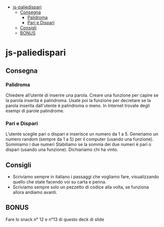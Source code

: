 - [js-paliedispari](#js-paliedispari)
  - [Consegna](#consegna)
    - [Palidroma](#palidroma)
    - [Pari e Dispari](#pari-e-dispari)
  - [Consigli](#consigli)
  - [BONUS](#bonus)

# js-paliedispari

## Consegna

### Palidroma

Chiedere all’utente di inserire una parola. Creare una funzione per capire se la parola inserita è palindroma. Usate poi la funzione per decretare se la parola inserita dall'utente è palindroma o meno. In Internet trovate degli esempi di parole palindrome.

### Pari e Dispari

L’utente sceglie pari o dispari e inserisce un numero da 1 a 5. Generiamo un numero random (sempre da 1 a 5) per il computer (usando una funzione). Sommiamo i due numeri Stabiliamo se la somma dei due numeri è pari o dispari (usando una funzione). Dichiariamo chi ha vinto.

## Consigli

- Scriviamo sempre in italiano i passaggi che vogliamo fare, visualizzando quello che state facendo voi su carta e penna.
- Scriviamo sempre solo un pezzetto di codice alla volta, se funziona allora andiamo avanti.

## BONUS

Fare lo snack n° 12 e n°13 di questo deck di slide
